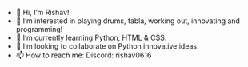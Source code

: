 - 👋 Hi, I’m Rishav! 
- 👀 I’m interested in playing drums, tabla, working out, innovating and programming! 
- 🌱 I’m currently learning Python, HTML & CSS.
- 💞️ I’m looking to collaborate on Python innovative ideas.
- 📫 How to reach me: Discord: rishav0616

<!---
Rishav-Kumar2007/Rishav-Kumar2007 is a ✨ special ✨ repository because its `README.md` (this file) appears on your GitHub profile.
You can click the Preview link to take a look at your changes.
--->
